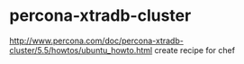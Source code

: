percona-xtradb-cluster
======================

http://www.percona.com/doc/percona-xtradb-cluster/5.5/howtos/ubuntu_howto.html  create recipe for chef
